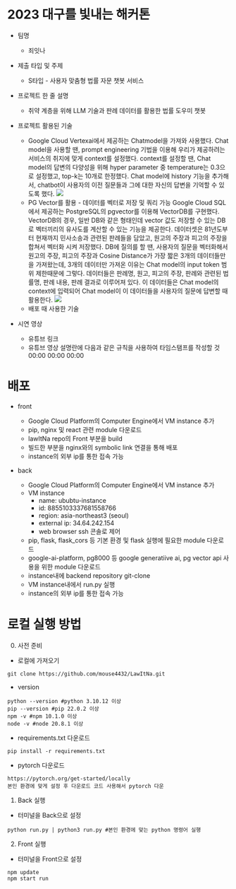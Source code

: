 # 2023 대구를 빛내는 해커톤

* 팀명
    * 죄잇나

* 제출 타입 및 주제
    * S타입 - 사용자 맞춤형 법률 자문 챗봇 서비스

* 프로젝트 한 줄 설명
    * 취약 계층을 위해 LLM 기술과 판례 데이터를 활용한 법률 도우미 챗봇

* 프로젝트 활용된 기술
    <!-- * Generative AI Studio에서 제공하는 프롬프트 설계를 활용 - 질문에 대한 답변을 해주는 챗봇 역할 -->
    * Google Cloud Vertexai에서 제공하는 Chatmodel을 가져와 사용했다.
    Chat model을 사용할 땐, prompt engineering 기법을 이용해 우리가 제공하려는 서비스의 취지에 맞게 context를 설정했다.
    context를 설정할 땐, Chat model의 답변의 다양성을 위해 hyper parameter 중 temperature는 0.3으로 설정했고, top-k는 10개로 한정했다.
    Chat model에 history 기능을 추가해서, chatbot이 사용자의 이전 질문들과 그에 대한 자신의 답변을 기억할 수 있도록 했다.
  <img src="https://miro.medium.com/v2/resize:fit:1400/1*6GkpsfFHSnlA_S8uGdQLxg.png"><br>
    * PG Vector를 활용 - 데이터를 벡터로 저장 및 쿼리 가능
    Google Cloud SQL에서 제공하는 PostgreSQL의 pgvector를 이용해 VectorDB를 구현했다.
    VectorDB의 경우, 일반 DB와 같은 형태인데 vector 값도 저장할 수 있는 DB로 벡터끼리의 유사도를 계산할 수 있는 기능을 제공한다.
    데이터셋은 81년도부터 현재까지 민사소송과 관련된 판례들을 담았고, 원고의 주장과 피고의 주장을 합쳐서 벡터화 시켜 저장했다.
    DB에 질의를 할 땐, 사용자의 질문을 벡터화해서 원고의 주장, 피고의 주장과 Cosine Distance가 가장 짧은 3개의 데이터들만을 가져왔는데,
    3개의 데이터만 가져온 이유는 Chat model의 input token 범위 제한때문에 그렇다.
    데이터들은 판례명, 원고, 피고의 주장, 판례와 관련된 법률명, 판례 내용, 판례 결과로 이루어져 있다.
    이 데이터들은 Chat model의 context에 입력되어 Chat model이 이 데이터들을 사용자의 질문에 답변할 때 활용한다.
  <img src="https://supabase.com/images/blog/embeddings/og_pgvector.png"><br>
    * 배포 때 사용한 기술

* 시연 영상
    * 유튜브 링크
    * 유튜브 영상 설명란에 다음과 같은 규칙을 사용하여 타임스탬프를 작성할 것
          00:00
          00:00
          00:00

# 배포

* front
   * Google Cloud Platform의 Computer Engine에서 VM instance 추가
   * pip, nginx 및 react 관련 module 다운로드 
   * lawItNa repo의 Front 부분을 build
   * 빌드한 부분을 nginx와의 symbolic link 연결을 통해 배포 
   * instance의 외부 ip를 통한 접속 가능
     
* back
   * Google Cloud Platform의 Computer Engine에서 VM instance 추가
   * VM instance
        * name: ububtu-instance
        * id: 8855103337681558766
        * region: asia-northeast3 (seoul)
        * external ip: 34.64.242.154
        * web browser ssh 콘솔로 제어
   * pip, flask, flask_cors 등 기본 환경 및 flask 실행에 필요한 module 다운로드
   * google-ai-platform, pg8000 등 google generatiive ai, pg vector api 사용을 위한 module 다운로드
   * instance내에 backend repository git-clone
   * VM instance내에서 run.py 실행
   * instance의 외부 ip를 통한 접속 가능

# 로컬 실행 방법

0. 사전 준비
* 로컬에 가져오기
~~~
git clone https://github.com/mouse4432/LawItNa.git
~~~

* version
~~~
python --version #python 3.10.12 이상
pip --version #pip 22.0.2 이상
npm -v #npm 10.1.0 이상
node -v #node 20.8.1 이상
~~~

* requirements.txt 다운로드
~~~
pip install -r requirements.txt
~~~

* pytorch 다운로드
~~~
https://pytorch.org/get-started/locally
본인 환경에 맞게 설정 후 다운로드 코드 사용해서 pytorch 다운
~~~

1. Back 실행
* 터미널을 Back으로 설정
~~~
python run.py | python3 run.py #본인 환경에 맞는 python 명령어 실행
~~~

2. Front 실행
* 터미널을 Front으로 설정
~~~
npm update
npm start run
~~~
